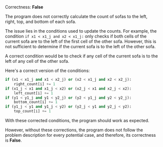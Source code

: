 Correctness: **False**

The program does not correctly calculate the count of sofas to the left, right, top, and bottom of each sofa. 

The issue lies in the conditions used to update the counts. For example, the condition `if x1 < x1_j and x2 < x1_j:` only checks if both cells of the current sofa are to the left of the first cell of the other sofa. However, this is not sufficient to determine if the current sofa is to the left of the other sofa. 

A correct condition would be to check if any cell of the current sofa is to the left of any cell of the other sofa. 

Here's a correct version of the conditions:

```python
if (x1 < x1_j and x1 < x2_j) or (x2 < x1_j and x2 < x2_j):
    right_count[i] += 1
if (x1_j < x1 and x1_j < x2) or (x2_j < x1 and x2_j < x2):
    left_count[i] += 1
if (y1 < y1_j and y1 < y2_j) or (y2 < y1_j and y2 < y2_j):
    bottom_count[i] += 1
if (y1_j < y1 and y1_j < y2) or (y2_j < y1 and y2_j < y2):
    top_count[i] += 1
```

With these corrected conditions, the program should work as expected. 

However, without these corrections, the program does not follow the problem description for every potential case, and therefore, its correctness is **False**.